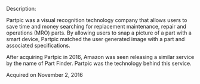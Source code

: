 Description:

Partpic was a visual recognition technology company that allows users to save time and money searching for replacement maintenance, repair and operations (MRO) parts. By allowing users to snap a picture of a part with a smart device, Partpic matched the user generated image with a part and associated specifications.

After acquiring Partpic in 2016, Amazon was seen releasing a similar service by the name of Part Finder. Partpic was the technology behind this service.

Acquired on November 2, 2016
